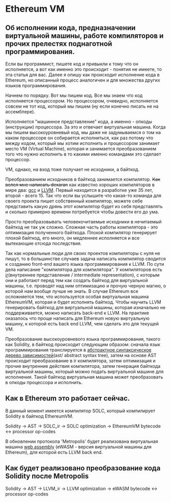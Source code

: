 # Ethereum VM

## Об исполнении кода, предназначении виртуальной машины, работе компиляторов и прочих прелестях поднаготной программирования.

Если вы программист, пишете код и привыкли к тому что он исполняется, а вот как именно это происходит - понятия не имеете, то эта статья для вас.
Далее я опишу как происходит исполнение кода в Ethereum, но описанный процесс аналогичен и для множества других языков программирования.

Начнем по порядку. Вот мы пишем код. Все мы знаем что код исполняется процессором. Но процессором, очевидно, исполняется совсем не тот код, который мы пишем (ну если конечно писать не на ассемблере).

Исполняется "машинное представление" кода, а именно - опкоды (инструкции) процессора. За это и отвечает виртуальная машина. Когда мы пишем высокоуровневый код, мы даже не задумываемся о том на каком процессоре он собирается исполниться, как раз потому что между кодом, который мы хотим исполнить и процессором занимает место VM (Virtual Machine), которая и занимается преобразованием того что нужно исполнить в то какими именно командами это сделает процессор.

VM, однако, на вход тоже получает не исходники, а байткод.

Преобразованием исходников в байткод занимается компилятор. ~~Как велел мне написать dexaran~~ как известно хороших компиляторов в мире два: [gcc](https://en.wikipedia.org/wiki/GNU_Compiler_Collection) и [LLVM](https://en.wikipedia.org/wiki/LLVM). Первый находится в разработке уже 35 лет, второй - всего 15. Так что если вы услышите что какая-то команда для своего проекта пишет собственный компилятор, можете себе представить какую дрянь этот компилятор будет из себя представлять и сколько примерно времени потребуется чтобы довести его до ума.

Просто преобразовывать человекочитаемые исходники в нечитаемый байткод не так уж сложно. Сложная часть работы компилятора - это оптимизация полученного байткода. Плохой компилятор генерирует плохой байткод, его много, он медленнее исполняется и все вытекающие отсюда последствия.

Так как нормальные люди для своих проектов компиляторы с нуля не пишут, то в большинстве случаев задача написать компилятор сводится к созданию front-end вашего языка программирования к LLVM. По сути дела написание "компилятора для компилятора". У компиляторов есть [ir](https://en.wikipedia.org/wiki/Intermediate_representation)(внутреннее представление / intermediate representation), с которым они и работают перед тем как создать байткод для виртуальной машины, т.е. проводят над ним оптимизацию и прочую черную магию, о которой нам вообще лучше не знать.
В случае Ethereum все осложняется тем, что используется особая виртуальная машина EthereumVM, которая и будет исполнять байткод. Чтобы научить LLVM генерировать байткод для виртуальной машины, которая изначально не поддерживается, можно написать back-end к LLVM.
На практике оказалось что проще написать для Ethereum новую виртуальную машину, к которой есть back end LLVM, чем сделать это для текущей VM.

Преобразование высокоуровневого языка программирования, такого как Solidity, в байткод происходит следующим образом: сначала язык программирования транслируется в [абстрактное синтаксическое дерево зависимостей](https://en.wikipedia.org/wiki/Abstract_syntax_tree)(ast/ abstract syntax tree), затем на основе AST происходит преобразование в ir компилятора, затем оптимизация и прочие внутренние действия компилятора, затем генерация байткода виртуальной машины, который можно подать виртуальной машине для исполнения. Такой байткод виртуальная машина может преобразовать в опкоды процессора и исполнить.

## Как в Ethereum это работает сейчас.

В данный момент имеется компилятор SOLC, который компилирует Solidity в байткод EthereumVM.

Solidity -> AST -> SOLC_ir -> SOLC optimization -> EthereumVM bytecode <-> processor op-codes

В обновлении протокола 'Metropolis' будет реализована виртуальная машина [web assembly](https://en.wikipedia.org/wiki/WebAssembly) (eWASM - версия виртуальной машины для Ethereum), для которой есть LLVM back end.

## Как будет реализовано преобразование кода Solidity после Metropolis

Solidity -> AST -> LLVM_ir -> LLVM optimization -> eWASM bytecode <-> processor op-codes
